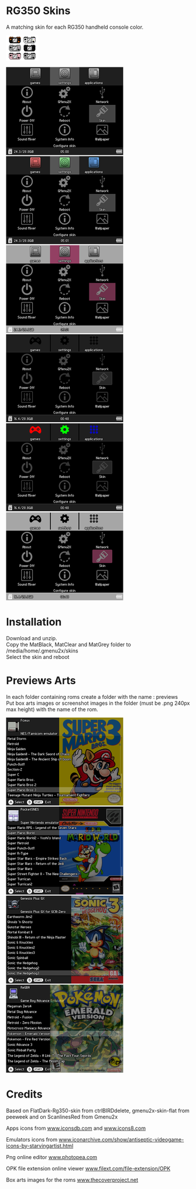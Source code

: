 # RG350 Skins
A matching skin for each RG350 handheld console color.

![](RG350.png)

![](Screenshots/screenshot001.png) ![](Screenshots/screenshot002.png)
![](Screenshots/screenshot003.png) ![](Screenshots/screenshot004.png)
![](Screenshots/screenshot005.png) ![](Screenshots/screenshot006.png)

# Installation
Download and unzip.\
Copy the MatBlack, MatClear and MatGrey folder to /media/home/.gmenu2x/skins\
Select the skin and reboot

# Previews Arts
In each folder containing roms create a folder with the name : previews  
Put box arts images or screenshot images in the folder (must be .png 240px max height) with the name of the rom.

![](Screenshots/screenshot007.png) ![](Screenshots/screenshot008.png)
![](Screenshots/screenshot009.png) ![](Screenshots/screenshot010.png)

# Credits 
Based on FlatDark-Rg350-skin from ctrlBIRDdelete, gmenu2x-skin-flat from peeweek and on ScanlinesRed from Gmenu2x

Apps icons from www.iconsdb.com and www.icons8.com

Emulators icons from www.iconarchive.com/show/antiseptic-videogame-icons-by-starvingartist.html

Png online editor www.photopea.com

OPK file extension online viewer www.filext.com/file-extension/OPK

Box arts images for the roms www.thecoverproject.net
